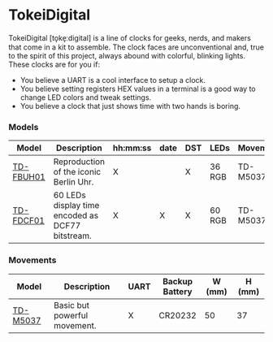 # TokeiDigital

TokeiDigital [to̞ke̞ːdigital] is a line of clocks for geeks, nerds, and makers that come in a kit to assemble. The clock faces are unconventional and, true to the spirit of this project, always abound with colorful, blinking lights. These clocks are for you if:

* You believe a UART is a cool interface to setup a clock.
* You believe setting registers HEX values in a terminal is a good way to change LED colors and tweak settings.
* You believe a clock that just shows time with two hands is boring.

### Models

|Model|Description|hh:mm:ss|date|DST|LEDs|Movement|
|-----|-----------|--------|----|---|----|----|
| [TD-FBUH01](board/TD-FBUH01) |Reproduction of the iconic Berlin Uhr.|X||X|36 RGB|TD-M5037|
| [TD-FDCF01](board/TD-FDCF01) |60 LEDs display time encoded as DCF77 bitstream.|X|X|X|60 RGB|TD-M5037|

### Movements

|Model|Description|UART|Backup<br>Battery|W (mm)|H (mm)|
|-----|-----------|--------|----|---|----|
| [TD-M5037](board/TD-M5037)|Basic but powerful movement.|X|CR20232|50|37|
